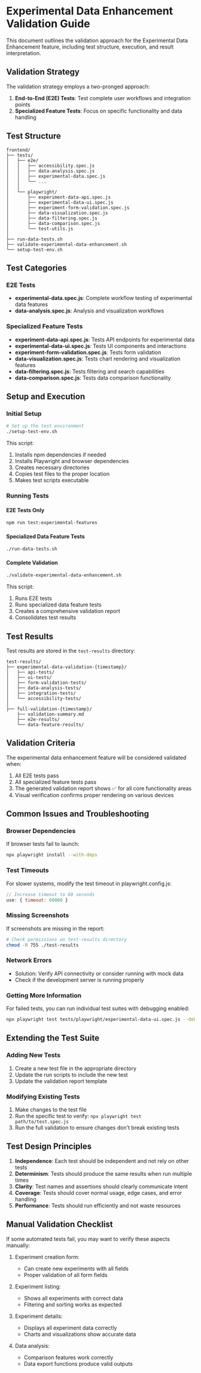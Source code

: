 # Experimental Data Enhancement Validation Guide

This document outlines the validation approach for the Experimental Data Enhancement feature, including test structure, execution, and result interpretation.

## Validation Strategy

The validation strategy employs a two-pronged approach:

1. **End-to-End (E2E) Tests**: Test complete user workflows and integration points
2. **Specialized Feature Tests**: Focus on specific functionality and data handling

## Test Structure

```
frontend/
├── tests/
│   ├── e2e/
│   │   ├── accessibility.spec.js
│   │   ├── data-analysis.spec.js
│   │   ├── experimental-data.spec.js
│   │   └── ...
│   │
│   └── playwright/
│       ├── experiment-data-api.spec.js
│       ├── experimental-data-ui.spec.js
│       ├── experiment-form-validation.spec.js
│       ├── data-visualization.spec.js
│       ├── data-filtering.spec.js
│       ├── data-comparison.spec.js
│       └── test-utils.js
│
├── run-data-tests.sh
├── validate-experimental-data-enhancement.sh
└── setup-test-env.sh
```

## Test Categories

### E2E Tests
- **experimental-data.spec.js**: Complete workflow testing of experimental data features
- **data-analysis.spec.js**: Analysis and visualization workflows

### Specialized Feature Tests
- **experiment-data-api.spec.js**: Tests API endpoints for experimental data
- **experimental-data-ui.spec.js**: Tests UI components and interactions
- **experiment-form-validation.spec.js**: Tests form validation
- **data-visualization.spec.js**: Tests chart rendering and visualization features
- **data-filtering.spec.js**: Tests filtering and search capabilities
- **data-comparison.spec.js**: Tests data comparison functionality

## Setup and Execution

### Initial Setup

```bash
# Set up the test environment
./setup-test-env.sh
```

This script:
1. Installs npm dependencies if needed
2. Installs Playwright and browser dependencies
3. Creates necessary directories
4. Copies test files to the proper location
5. Makes test scripts executable

### Running Tests

#### E2E Tests Only
```bash
npm run test:experimental-features
```

#### Specialized Data Feature Tests
```bash
./run-data-tests.sh
```

#### Complete Validation
```bash
./validate-experimental-data-enhancement.sh
```

This script:
1. Runs E2E tests
2. Runs specialized data feature tests
3. Creates a comprehensive validation report
4. Consolidates test results

## Test Results

Test results are stored in the `test-results` directory:

```
test-results/
├── experimental-data-validation-{timestamp}/
│   ├── api-tests/
│   ├── ui-tests/
│   ├── form-validation-tests/
│   ├── data-analysis-tests/
│   ├── integration-tests/
│   └── accessibility-tests/
│
├── full-validation-{timestamp}/
    ├── validation-summary.md
    ├── e2e-results/
    └── data-feature-results/
```

## Validation Criteria

The experimental data enhancement feature will be considered validated when:

1. All E2E tests pass
2. All specialized feature tests pass
3. The generated validation report shows ✅ for all core functionality areas
4. Visual verification confirms proper rendering on various devices

## Common Issues and Troubleshooting

### Browser Dependencies
If browser tests fail to launch:
```bash
npx playwright install --with-deps
```

### Test Timeouts
For slower systems, modify the test timeout in playwright.config.js:
```js
// Increase timeout to 60 seconds
use: { timeout: 60000 }
```

### Missing Screenshots
If screenshots are missing in the report:
```bash
# Check permissions on test-results directory
chmod -R 755 ./test-results
```

### Network Errors
- Solution: Verify API connectivity or consider running with mock data
- Check if the development server is running properly

### Getting More Information

For failed tests, you can run individual test suites with debugging enabled:

```bash
npx playwright test tests/playwright/experimental-data-ui.spec.js --debug
```

## Extending the Test Suite

### Adding New Tests
1. Create a new test file in the appropriate directory
2. Update the run scripts to include the new test
3. Update the validation report template

### Modifying Existing Tests
1. Make changes to the test file
2. Run the specific test to verify: `npx playwright test path/to/test.spec.js`
3. Run the full validation to ensure changes don't break existing tests

## Test Design Principles

1. **Independence**: Each test should be independent and not rely on other tests
2. **Determinism**: Tests should produce the same results when run multiple times
3. **Clarity**: Test names and assertions should clearly communicate intent
4. **Coverage**: Tests should cover normal usage, edge cases, and error handling
5. **Performance**: Tests should run efficiently and not waste resources

## Manual Validation Checklist

If some automated tests fail, you may want to verify these aspects manually:

1. Experiment creation form:
   - Can create new experiments with all fields
   - Proper validation of all form fields

2. Experiment listing:
   - Shows all experiments with correct data
   - Filtering and sorting works as expected

3. Experiment details:
   - Displays all experiment data correctly
   - Charts and visualizations show accurate data

4. Data analysis:
   - Comparison features work correctly
   - Data export functions produce valid outputs